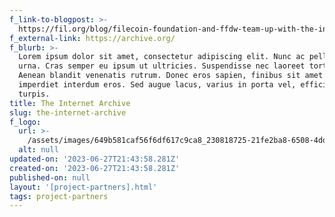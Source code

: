 ```yaml
---
f_link-to-blogpost: >-
  https://fil.org/blog/filecoin-foundation-and-ffdw-team-up-with-the-internet-archive-to-preserve-government-datasets-in-new-democracy-s-library-initiative/
f_external-link: https://archive.org/
f_blurb: >-
  Lorem ipsum dolor sit amet, consectetur adipiscing elit. Nunc ac pellentesque
  urna. Cras semper eu ipsum ut ultricies. Suspendisse nec laoreet tortor.
  Aenean blandit venenatis rutrum. Donec eros sapien, finibus sit amet dolor a,
  imperdiet interdum eros. Sed augue lacus, varius in porta vel, efficitur at
  turpis.
title: The Internet Archive
slug: the-internet-archive
f_logo:
  url: >-
    /assets/images/649b581caf56f6df617c9ca8_230818725-21fe2ba8-6508-4dd0-988d-7e22f7681dc6.png
  alt: null
updated-on: '2023-06-27T21:43:58.281Z'
created-on: '2023-06-27T21:43:58.281Z'
published-on: null
layout: '[project-partners].html'
tags: project-partners
---
```



